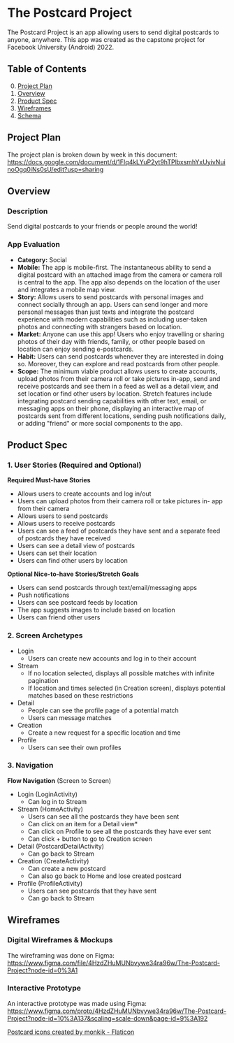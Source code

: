 # The Postcard Project
The Postcard Project is an app allowing users to send digital postcards to anyone, anywhere. This app was created as the capstone project for Facebook University (Android) 2022.

## Table of Contents
0. [Project Plan](#Project-Plan)
1. [Overview](#Overview)
1. [Product Spec](#Product-Spec)
1. [Wireframes](#Wireframes)
2. [Schema](#Schema)

## Project Plan
The project plan is broken down by week in this document: https://docs.google.com/document/d/1FIq4kLYuP2yt9hTPlbxsmhYxUyivNuinoOgq0iNs0sU/edit?usp=sharing

## Overview
### Description
<!-- [Description of your app] -->
<!-- Send a digital postcard or letter to a friend today! The Postcard Project puts a modern twist on the postcard. Send one letter a day and slow down.  -->
<!-- Can't keep a journal? Tired of short texts and scrolling through social media? Miss the experience of sending postcards to people? The Postcard Project lets users send one postcard a day to a friend on the app or someone else in a new location! The experience of sitting down and writing a meaningful message or reflecting on your day has been lost over time. Now, you have a modern twist on sending a postcard -- attach your own images, send music from your favorite artist, and find people from new locations. This app even integrates with text, email, or your favorite messaging app, to let you send a postcard to anyone! -->

Send digital postcards to your friends or people around the world!

### App Evaluation
<!-- [Evaluation of your app across the following attributes] -->
- **Category:** Social
- **Mobile:** The app is mobile-first. The instantaneous ability to send a digital postcard with an attached image from the camera or camera roll is central to the app. The app also depends on the location of the user and integrates a mobile map view. 
- **Story:** Allows users to send postcards with personal images and connect socially through an app. Users can send longer and more personal messages than just texts and integrate the postcard experience with modern capabilities such as including user-taken photos and connecting with strangers based on location. 
- **Market:** Anyone can use this app! Users who enjoy travelling or sharing photos of their day with friends, family, or other people based on location can enjoy sending e-postcards.
- **Habit:** Users can send postcards whenever they are interested in doing so. Moreover, they can explore and read postcards from other people.
- **Scope:** The minimum viable product allows users to create accounts, upload photos from their camera roll or take pictures in-app, send and receive postcards and see them in a feed as well as a detail view, and set location or find other users by location. Stretch features include integrating postcard sending capabilities with other text, email, or messaging apps on their phone, displaying an interactive map of postcards sent from different locations, sending push notifications daily, or adding "friend" or more social components to the app.

## Product Spec

### 1. User Stories (Required and Optional)

**Required Must-have Stories**
* Allows users to create accounts and log in/out
* Users can upload photos from their camera roll or take pictures in- app from their camera
* Allows users to send postcards 
* Allows users to receive postcards
* Users can see a feed of postcards they have sent and a separate feed of postcards they have received
* Users can see a detail view of postcards
* Users can set their location
* Users can find other users by location

**Optional Nice-to-have Stories/Stretch Goals**
* Users can send postcards through text/email/messaging apps
* Push notifications
* Users can see postcard feeds by location
* The app suggests images to include based on location
* Users can friend other users

### 2. Screen Archetypes

* Login
   * Users can create new accounts and log in to their account
* Stream
   * If no location selected, displays all possible matches with infinite pagination
   * If location and times selected (in Creation screen), displays potential matches based on these restrictions
* Detail
    * People can see the profile page of a potential match
    * Users can message matches
* Creation
    * Create a new request for a specific location and time
* Profile
    * Users can see their own profiles

### 3. Navigation
**Flow Navigation** (Screen to Screen)

* Login (LoginActivity)
   * Can log in to Stream
* Stream (HomeActivity)
    * Users can see all the postcards they have been sent
    * Can click on an item for a Detail view*
    * Can click on Profile to see all the postcards they have ever sent
    * Can click + button to go to Creation screen
* Detail (PostcardDetailActivity)
    * Can go back to Stream
* Creation (CreateActivity)
    * Can create a new postcard
    * Can also go back to Home and lose created postcard
* Profile (ProfileActivity)
    * Users can see postcards that they have sent
    * Can go back to Stream

## Wireframes

### Digital Wireframes & Mockups
The wireframing was done on Figma: https://www.figma.com/file/4HzdZHuMUNbvywe34ra96w/The-Postcard-Project?node-id=0%3A1

### Interactive Prototype
An interactive prototype was made using Figma:
https://www.figma.com/proto/4HzdZHuMUNbvywe34ra96w/The-Postcard-Project?node-id=10%3A137&scaling=scale-down&page-id=9%3A192
<!-- 
## Schema 
[This section will be completed in Unit 9]
### Models
[Add table of models]
### Networking
- [Add list of network requests by screen ]
- [Create basic snippets for each Parse network request]
- [OPTIONAL: List endpoints if using existing API such as Yelp] -->

<a href="https://www.flaticon.com/free-icons/postcard" title="postcard icons">Postcard icons created by monkik - Flaticon</a>
